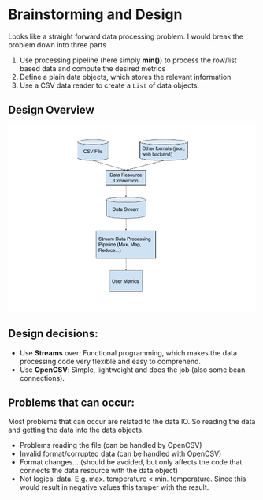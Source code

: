 # Brainstorming and Design

Looks like a straight forward data processing problem. I would break the problem down into three parts

1. Use processing pipeline (here simply **min()**) to process the row/list based data and compute the desired metrics
2. Define a plain data objects, which stores the relevant information
3. Use a CSV data reader to create a `List` of data objects.

## Design Overview

![Design](weather_challenge_design.png)

## Design decisions:

- Use **Streams** over: Functional programming, which makes the data processing code very flexible and easy to comprehend.
- Use **OpenCSV**: Simple, lightweight and does the job (also some bean connections).

## Problems that can occur:

Most problems that can occur are related to the data IO. So reading the data and getting the data into the data objects.

- Problems reading the file (can be handled by OpenCSV)
- Invalid format/corrupted data (can be handled with OpenCSV)
- Format changes... (should be avoided, but only affects the code that connects the data resource with the data object)
- Not logical data. E.g. max. temperature < min. temperature. Since this would result in negative values this tamper with the result.